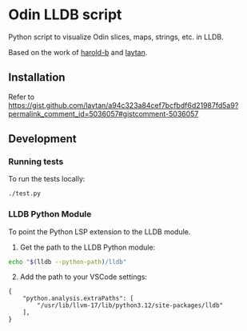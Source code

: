 # Odin LLDB script

Python script to visualize Odin slices, maps, strings, etc. in LLDB.

Based on the work of [harold-b](https://gist.github.com/harold-b/ef16a5c3ebcceccfc2bc7a5c5dd0058d) and [laytan](https://gist.github.com/laytan/a94c323a84cef7bcfbdf6d21987fd5a9).

## Installation

Refer to https://gist.github.com/laytan/a94c323a84cef7bcfbdf6d21987fd5a9?permalink_comment_id=5036057#gistcomment-5036057

## Development

### Running tests

To run the tests locally:

```bash
./test.py
```

### LLDB Python Module

To point the Python LSP extension to the LLDB module.

1. Get the path to the LLDB Python module:

```bash
echo "$(lldb --python-path)/lldb"
```

2. Add the path to your VSCode settings:
```jsonc
{
	"python.analysis.extraPaths": [
		"/usr/lib/llvm-17/lib/python3.12/site-packages/lldb"
	],
}
```
